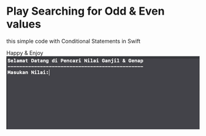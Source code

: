 # Play Searching for Odd & Even values
this simple code with Conditional Statements in Swift

Happy & Enjoy
![](mygif.gif)
